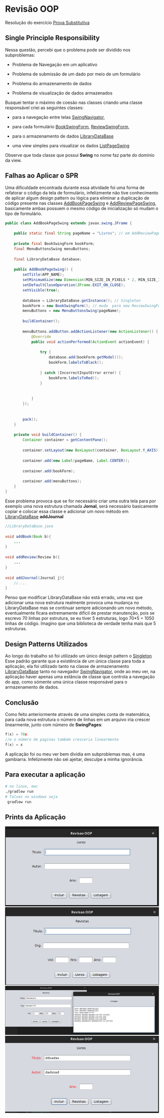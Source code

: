 # Revisão OOP

Resolução do exercício [Prova Substitutiva](docs/Prova%20Substitutiva%201.pdf)

## Single Principle Responsibility

Nessa questão, percebi que o problema pode ser dividido nos subproblemas:

- Problema de Navegação em um aplicativo

- Problema de submissão de um dado por meio de um formulário

- Problema do armazenamento de dados

- Problema de visualização de dados armazenados

Busquei tentar o máximo de coesão nas classes criando uma classe responsável criei as seguintes classes:

- para a navegação entre telas [SwingNavigator][SwingNavigator],

- para cada formulário [BookSwingForm][BookSwingForm],
[ReviewSwingForm][ReviewSwingForm],

- para o armazenamento de dados [LibraryDataBase][LibraryDataBase]

- uma view simples para visualizar os dados [ListPageSwing][ListPageSwing]

Observe que toda classe que possui __Swing__ no nome faz parte do domínio da view.

## Falhas ao Aplicar o SPR

Uma dificuldade encontrada durante essa atividade foi uma forma de refatorar o código da
tela de formulário, infelizmente não tive conhecimento de aplicar algum design pattern ou
lógica para eliminar a duplicação de código presente nas classes [AddBookPageSwing][AddBookPageSwing]
e [AddReviewPageSwing][AddReviewPageSwing], basicamente ambas possuem o mesmo código de inicialização
só mudam o tipo de formulário.

```java
public class AddBookPageSwing extends javax.swing.JFrame {

    public static final String pageName = "Livros"; // em AddReviewPageSwing muda o valor para Revistas

    private final BookSwingForm bookForm;
    final MenuButtonsSwing menuButtons;

    final LibraryDataBase database;

    public AddBookPageSwing() {
        setTitle(APP_NAME);
        setMinimumSize(new Dimension(MIN_SIZE_IN_PIXELS * 2, MIN_SIZE_IN_PIXELS));
        setDefaultCloseOperation(JFrame.EXIT_ON_CLOSE);
        setVisible(true);

        database = LibraryDataBase.getInstance(); // Singleton
        bookForm = new BookSwingForm(); // muda  para new ReviewSwingForm(); 
        menuButtons = new MenuButtonsSwing(pageName);

        buildContainer();

        menuButtons.addButton.addActionListener(new ActionListener() {
            @Override
            public void actionPerformed(ActionEvent actionEvent) {

                try {
                    database.add(bookForm.getModel());
                    bookForm.labelsToBlack();

                } catch (IncorrectInputError error) {
                    bookForm.labelsToRed();
                }


            }
        });


        pack();
    }

    private void buildContainer() {
        Container container = getContentPane();

        container.setLayout(new BoxLayout(container, BoxLayout.Y_AXIS));

        container.add(new Label(pageName, Label.CENTER));

        container.add(bookForm);

        container.add(menuButtons);
    }
}
```

Esse problema provoca que se for necessário criar uma outra tela para por exemplo uma nova
estrutura chamada __Jornal__, será necessário basicamente copiar e colocar essa classe e
adicionar um novo método em [LibraryDataBase][LibraryDataBase] __addJournal__

```java
//LibraryDataBase.java

void addBook(Book b){
    ...
}

void addReview(Review b){
    ...
}

void addJournal(Journal j){
    //....
}
```

Penso que modificar LibraryDataBase não está errado, uma vez que
adicionar uma nova estrutura realmente provoca uma mudança no LibraryDataBase
mas se continuar sempre adicionando um novo método, eventualmente ficara extremamente
difícil de prestar manutenção, pois se escrevo 70 linhas por estrutura, se eu tiver
5 estruturas, logo  70*5 = 1050 linhas de código. Imagino que uma biblioteca de verdade
tenha mais que 5 estruturas.

## Design Patterns Utilizados

Ao longo do trabalho só foi utilizado um único design pattern o [Singleton][SingletonWiki]
Esse padrão garante que a existência de um única classe para toda a aplicação, ela foi utilizado
tanto na classe de armazenamento [LibraryDataBase][LibraryDataBase] tanto no navegador [SwingNavigator][SwingNavigator], onde ao meu ver, na aplicação haver apenas uma estância
de classe que controla a navegação do app, como sómente uma única classe responsável
para o armazenamento de dados.

## Conclusão

Como feito anteriormente através de uma simples conta de matemática, para cada nova
estrutura o número de linhas em um arquivo iria crescer linearmente, junto com número de
__SwingPages__:

```c
f(x) = 70x
//e o número de paginas também cresceria linearmente
f(x) = x
```

A aplicação foi ou meu ver bem dividia em subproblemas mas, é uma gambiarra. Infelizmente não sei ajeitar, desculpe a minha ignorância.

## Para executar a aplicação

```bash
# no linux, mac
./gradlew run
# Talvez no windows seja
 gradlew run 
```

## Prints da Aplicação

![Livros](docs/livros.png)
![Revistas](docs/revistas.png)
![Listagem](docs/listagem.png)
![tratamento de erro](docs/tratamento_de_erro.png)

[ListPageSwing]:src/main/java/reviso_oop/listItens/ListPageSwing.java
[LibraryDataBase]:src/main/java/reviso_oop/libraryDataBase/LibraryDataBase.java
[BookSwingForm]:src/main/java/reviso_oop/addModel/BookSwingForm.java
[ReviewSwingForm]:src/main/java/reviso_oop/addModel/ReviewSwingForm.java.java
[AddBookPageSwing]:src/main/java/reviso_oop/addModel/AddBookPageSwing.java
[AddReviewPageSwing]:src/main/java/reviso_oop/addModel/AddReviewPageSwing.java
[SwingNavigator]:/src/main/java/reviso_oop/SwingNavigator.java
[SingletonWiki]:https://pt.wikipedia.org/wiki/Singleton
